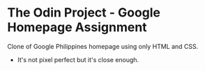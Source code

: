 # The Odin Project - Google Homepage Assignment
Clone of Google Philippines homepage using only HTML and CSS. 
- It's not pixel perfect but it's close enough.
